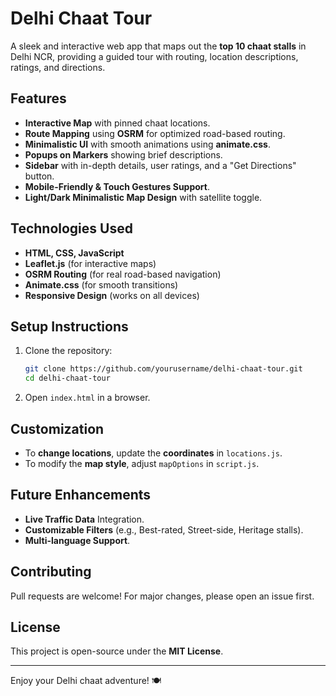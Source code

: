 # **Delhi Chaat Tour**

A sleek and interactive web app that maps out the **top 10 chaat stalls** in Delhi NCR, providing a guided tour with routing, location descriptions, ratings, and directions.

## **Features**
- **Interactive Map** with pinned chaat locations.
- **Route Mapping** using **OSRM** for optimized road-based routing.
- **Minimalistic UI** with smooth animations using **animate.css**.
- **Popups on Markers** showing brief descriptions.
- **Sidebar** with in-depth details, user ratings, and a "Get Directions" button.
- **Mobile-Friendly & Touch Gestures Support**.
- **Light/Dark Minimalistic Map Design** with satellite toggle.

## **Technologies Used**
- **HTML, CSS, JavaScript**
- **Leaflet.js** (for interactive maps)
- **OSRM Routing** (for real road-based navigation)
- **Animate.css** (for smooth transitions)
- **Responsive Design** (works on all devices)

## **Setup Instructions**
1. Clone the repository:
   ```bash
   git clone https://github.com/yourusername/delhi-chaat-tour.git
   cd delhi-chaat-tour
   ```
2. Open `index.html` in a browser.

## **Customization**
- To **change locations**, update the **coordinates** in `locations.js`.
- To modify the **map style**, adjust `mapOptions` in `script.js`.

## **Future Enhancements**
- **Live Traffic Data** Integration.
- **Customizable Filters** (e.g., Best-rated, Street-side, Heritage stalls).
- **Multi-language Support**.

## **Contributing**
Pull requests are welcome! For major changes, please open an issue first.

## **License**
This project is open-source under the **MIT License**.

---
Enjoy your Delhi chaat adventure! 🍽️

